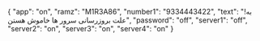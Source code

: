 {
  "app": "on",
  "ramz": "M1R3A86",
  "number1": "9334443422",
  "text": "!به علت بروزرسانی سرور ها خاموش هستن",
  "password": "off",
  "server1": "off",
  "server2": "on",
  "server3": "on",
  "server4": "on"
}
